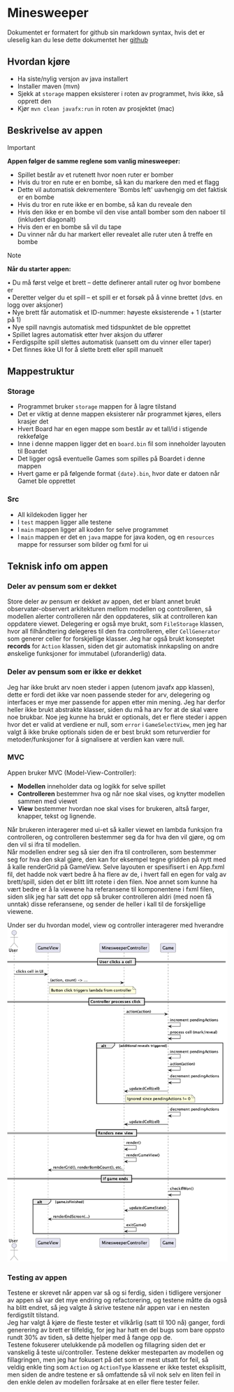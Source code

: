 # Minesweeper

Dokumentet er formatert for github sin markdown syntax, hvis det er uleselig kan du lese dette dokumentet her [github](https://github.com/HN05/Minesweeper)

## Hvordan kjøre
- Ha siste/nylig versjon av java installert
- Installer maven (mvn)
- Sjekk at `storage` mappen eksisterer i roten av programmet, hvis ikke, så opprett den
- Kjør `mvn clean javafx:run` in roten av prosjektet (mac)

## Beskrivelse av appen

> [!IMPORTANT]
> **Appen følger de samme reglene som vanlig minesweeper:**
> - Spillet består av et rutenett hvor noen ruter er bomber
> - Hvis du tror en rute er en bombe, så kan du markere den med et flagg
> - Dette vil automatisk dekrementere 'Bombs left' uavhengig om det faktisk er en bombe
> - Hvis du tror en rute ikke er en bombe, så kan du reveale den
> - Hvis den ikke er en bombe vil den vise antall bomber som den naboer til (inkludert diagonalt)
> - Hvis den er en bombe så vil du tape
> - Du vinner når du har markert eller revealet alle ruter uten å treffe en bombe

> [!NOTE]
> **Når du starter appen:**
>
> • Du må først velge et brett – dette definerer antall ruter og hvor bombene er  
> • Deretter velger du et spill – et spill er et forsøk på å vinne brettet (dvs. en logg over aksjoner)  
> • Nye brett får automatisk et ID-nummer: høyeste eksisterende + 1 (starter på 1)  
> • Nye spill navngis automatisk med tidspunktet de ble opprettet  
> • Spillet lagres automatisk etter hver aksjon du utfører  
> • Ferdigspilte spill slettes automatisk (uansett om du vinner eller taper)  
> • Det finnes ikke UI for å slette brett eller spill manuelt

## Mappestruktur

### Storage
- Programmet bruker `storage` mappen for å lagre tilstand
- Det er viktig at denne mappen eksisterer når programmet kjøres, ellers krasjer det
- Hvert Board har en egen mappe som består av et tall/id i stigende rekkefølge
- Inne i denne mappen ligger det en `board.bin` fil som inneholder layouten til Boardet
- Det ligger også eventuelle Games som spilles på Boardet i denne mappen
- Hvert game er på følgende format `{date}.bin`, hvor date er datoen når Gamet ble opprettet

### Src
- All kildekoden ligger her
- I `test` mappen ligger alle testene
- I `main` mappen ligger all koden for selve programmet
- I `main` mappen er det en `java` mappe for java koden, og en `resources` mappe for ressurser som bilder og fxml for ui


## Teknisk info om appen

### Deler av pensum som er dekket
Store deler av pensum er dekket av appen, det er blant annet brukt observatør-observert arkitekturen mellom modellen og controlleren, så modellen alerter controlleren når den oppdateres, slik at controlleren kan oppdatere viewet. Delegering er også mye brukt, som `FileStorage` klassen, hvor all filhåndtering delegeres til den fra controlleren, eller `CellGenerator` som generer celler for forskjellige klasser. Jeg har også brukt konseptet **records** for `Action` klassen, siden det gir automatisk innkapsling on andre ønskelige funksjoner for immutabel (uforanderlig) data.

### Deler av pensum som er ikke er dekket
Jeg har ikke brukt arv noen steder i appen (utenom javafx app klassen), dette er fordi det ikke var noen passende steder for arv, delegering og interfaces er mye mer passende for appen etter min mening. Jeg har derfor heller ikke brukt abstrakte klasser, siden du må ha arv for at de skal være noe brukbar. Noe jeg kunne ha brukt er optionals, det er flere steder i appen hvor det er valid at verdiene er null, som `error` i `GameSelectView`, men jeg har valgt å ikke bruke optionals siden de er best brukt som returverdier for metoder/funksjoner for å signalisere at verdien kan være null. 

### MVC
Appen bruker MVC (Model-View-Controller):
- **Modellen** inneholder data og logikk for selve spillet
- **Controlleren** bestemmer hva og når noe skal vises, og knytter modellen sammen med viewet 
- **View** bestemmer hvordan noe skal vises for brukeren, altså farger, knapper, tekst og lignende. 

Når brukeren interagerer med ui-et så kaller viewet en lambda funksjon fra controlleren, og controlleren bestemmer seg da for hva den vil gjøre, og om den vil si ifra til modellen.   
Når modellen endrer seg så sier den ifra til controlleren, som bestemmer seg for hva den skal gjøre, den kan for eksempel tegne gridden på nytt med å kalle renderGrid på GameView.
Selve layouten er spesifisert i en App.fxml fil, det hadde nok vært bedre å ha flere av de, i hvert fall en egen for valg av brett/spill, siden det er blitt litt rotete i den filen. Noe annet som kunne ha vært bedre er å la viewene ha referansene til komponentene i fxml filen, siden slik jeg har satt det opp så bruker controlleren aldri (med noen få unntak) disse referansene, og sender de heller i kall til de forskjellige viewene.  

Under ser du hvordan model, view og controller interagerer med hverandre
![Sekvensdiagram av mvc](mvc.png)


### Testing av appen
Testene er skrevet når appen var så og si ferdig, siden i tidligere versjoner av appen så var det mye endring og refactorering, og testene måtte da også ha blitt endret, så jeg valgte å skrive testene når appen var i en nesten ferdigstilt tilstand.  
Jeg har valgt å kjøre de fleste tester et vilkårlig (satt til 100 nå) ganger, fordi generering av brett er tilfeldig, for jeg har hatt en del bugs som bare oppsto rundt 30% av tiden, så dette hjelper med å fange opp de.  
Testene fokuserer utelukkende på modellen og fillagring siden det er vanskelig å teste ui/controller. Testene dekker mesteparten av modellen og fillagringen, men jeg har fokusert på det som er mest utsatt for feil, så veldig enkle ting som `Action` og `ActionType` klassene er ikke testet eksplisitt, men siden de andre testene er så omfattende så vil nok selv en liten feil in den enkle delen av modellen forårsake at en eller flere tester feiler.
